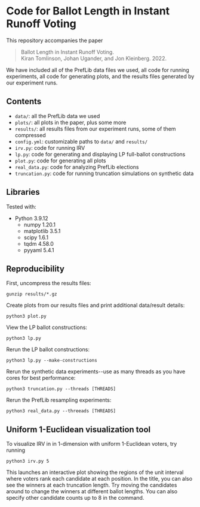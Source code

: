# Code for Ballot Length in Instant Runoff Voting
This repository accompanies the paper 

> Ballot Length in Instant Runoff Voting. <br> Kiran Tomlinson, Johan Ugander, and Jon Kleinberg. 2022.

We have included all of the PrefLib data files we used, all code for running experiments, all code for generating plots,
and the results files generated by our experiment runs.

## Contents
- `data/`: all the PrefLib data we used
- `plots/`: all plots in the paper, plus some more
- `results/`: all results files from our experiment runs, some of them compressed
- `config.yml`: customizable paths to `data/` and `results/`
- `irv.py`: code for running IRV
- `lp.py`: code for generating and displaying LP full-ballot constructions
- `plot.py`: code for generating all plots
- `real_data.py`: code for analyzing PrefLib elections
- `truncation.py`: code for running truncation simulations on synthetic data

## Libraries
Tested with:
- Python 3.9.12
  - numpy 1.20.1
  - matplotlib 3.5.1
  - scipy 1.6.1
  - tqdm 4.58.0
  - pyyaml 5.4.1

## Reproducibility
First, uncompress the results files:

    gunzip results/*.gz 

Create plots from our results files and print additional data/result details:

    python3 plot.py

View the LP ballot constructions:
    
    python3 lp.py

Rerun the LP ballot constructions:
    
    python3 lp.py --make-constructions

Rerun the synthetic data experiments--use as many threads as you have cores for best performance:

    python3 truncation.py --threads [THREADS]

Rerun the PrefLib resampling experiments:

    python3 real_data.py --threeads [THREADS]

## Uniform 1-Euclidean visualization tool
To visualize IRV in in 1-dimension with uniform 1-Euclidean voters, try running

    python3 irv.py 5

This launches an interactive plot showing the regions of the unit interval where voters rank each candidate at each 
position. In the title, you can also see the winners at each truncation length. Try moving the candidates around
to change the winners at different ballot lengths. You can also specify other candidate counts up to 8 in the command.